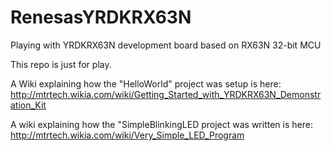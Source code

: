 # RenesasYRDKRX63N
Playing with YRDKRX63N development board based on RX63N 32-bit MCU

This repo is just for play.

A Wiki explaining how the "HelloWorld" project was setup is here:
http://mtrtech.wikia.com/wiki/Getting_Started_with_YRDKRX63N_Demonstration_Kit

A wiki explaining how the "SimpleBlinkingLED project was written is here:
http://mtrtech.wikia.com/wiki/Very_Simple_LED_Program
